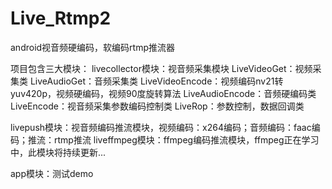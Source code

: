 # Live_Rtmp2
android视音频硬编码，软编码rtmp推流器


项目包含三大模块：
livecollector模块：视音频采集模块
                LiveVideoGet：视频采集类
                LiveAudioGet：音频采集类
                LiveVideoEncode：视频编码nv21转yuv420p，视频硬编码，视频90度旋转算法
                LiveAudioEncode：音频硬编码类
                LiveEncode：视音频采集参数编码控制类
                LiveRop：参数控制，数据回调类
                
livepush模块：视音频编码推流模块，视频编码：x264编码；音频编码：faac编码；推流：rtmp推流
liveffmpeg模块：ffmpeg编码推流模块，ffmpeg正在学习中，此模块将持续更新...

app模块：测试demo

